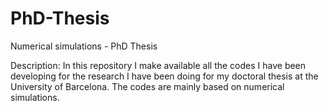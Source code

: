 # PhD-Thesis
Numerical simulations - PhD Thesis

Description: In this repository I make available all the codes I have been developing for the research I have been doing for my doctoral thesis at the University of Barcelona. The codes are mainly based on numerical simulations. 
